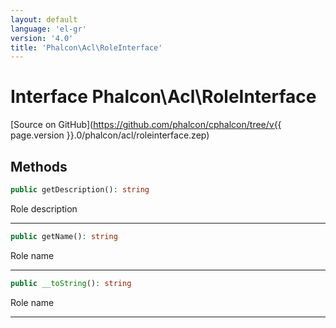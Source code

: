 ```yaml
---
layout: default
language: 'el-gr'
version: '4.0'
title: 'Phalcon\Acl\RoleInterface'
---
```


# Interface **Phalcon\Acl\RoleInterface**

[Source on GitHub](https://github.com/phalcon/cphalcon/tree/v{{ page.version }}.0/phalcon/acl/roleinterface.zep)

## Methods

```php
public getDescription(): string
```

Role description

* * *

```php
public getName(): string
```

Role name

* * *

```php
public __toString(): string
```

Role name

* * *